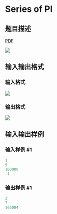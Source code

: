 # Series of PI

## 题目描述

[problemUrl]: https://uva.onlinejudge.org/index.php?option=com_onlinejudge&Itemid=8&category=19&page=show_problem&problem=1677

[PDF](https://uva.onlinejudge.org/external/107/p10736.pdf)

![](https://cdn.luogu.com.cn/upload/vjudge_pic/UVA10736/62849bd156546306af1ccbc497558e1fe2f75570.png)

## 输入输出格式

### 输入格式

![](https://cdn.luogu.com.cn/upload/vjudge_pic/UVA10736/7acc7f05344c1889f03349f9a918633156554d09.png)

### 输出格式

![](https://cdn.luogu.com.cn/upload/vjudge_pic/UVA10736/8eaa2a2c03b4cbf40dd7183e8bc0dcfad2e4269b.png)

## 输入输出样例

### 输入样例 #1

```cpp
1
5
100000
-1
```


### 输出样例 #1

```cpp
2
7
166084
```


